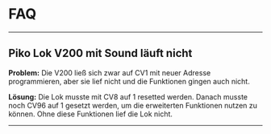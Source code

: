 # FAQ
---
## Piko Lok V200 mit Sound läuft nicht

**Problem:** Die V200 ließ sich zwar auf CV1 mit neuer Adresse programmieren, aber sie lief nicht und die Funktionen gingen auch nicht.  

**Lösung:** Die Lok musste mit CV8 auf 1 resetted werden.
Danach musste noch CV96 auf 1 gesetzt werden, um die erweiterten Funktionen nutzen zu können. Ohne diese Funktionen lief die Lok nicht.  

---
